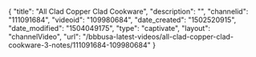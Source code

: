 {
    "title": "All Clad Copper Clad Cookware",
    "description": "",
    "channelid": "111091684",
    "videoid": "109980684",
    "date_created": "1502520915",
    "date_modified": "1504049175",
    "type": "captivate",
    "layout": "channelVideo",
    "url": "\/bbbusa-latest-videos\/all-clad-copper-clad-cookware-3-notes\/111091684-109980684"
}